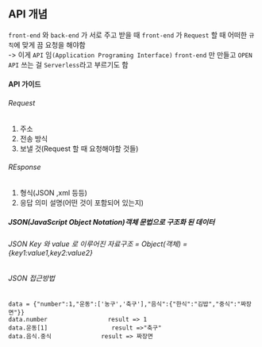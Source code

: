 ## API 개념
`front-end` 와 `back-end` 가 서로 주고 받을 때 `front-end` 가 `Request` 할 때 어떠한 `규칙`에 맞게 끔 요청을 해야함<br>
-> 이게 `API` 임`(Application Programing Interface)`
`front-end` 만 만들고 `OPEN API` 쓰는 걸 `Serverless`라고 부르기도 함
#### API 가이드

###### Request 
1. 주소
2. 전송 방식
3. 보낼 것(Request 할 때 요청해야할 것들)
###### REsponse
1. 형식(JSON ,xml 등등)
2. 응답 의미 설명(어떤 것이 포함되어 있는지)

##### JSON(JavaScript Object Notation)객체 문법으로 구조화 된 데이터
###### JSON Key 와 value 로 이루어진 자료구조 = Object(객체) = {key1:value1,key2:value2}
 
###### JSON 접근방법
```
data = {"number":1,"운동":['농구','축구'],"음식":{"한식":"김밥","중식":"짜장면"}}
data.number  		        result => 1
data.운동[1]  	  	        result =>"축구"
data.음식.중식  	        result => 짜장면
```
